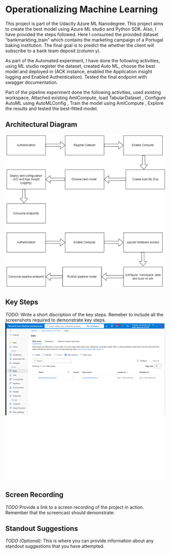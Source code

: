
# Operationalizing Machine Learning

This project is part of the Udacity Azure ML Nanodegree. This project aims to create the best model using Azure ML studio and Python SDK. Also, I have provided the steps followed. Here I consumed the provided dataset “bankmarkting_train” which contains the marketing campaign of a Portugal baking institution. The final goal is to predict the whether the client will subscribe to a bank team deposit (column y).

As part of the Automated experiment, I have done the following activities, using ML studio register the dataset, created Auto ML, choose the best model and deployed in (ACK instance, enabled the Application insight logging and Enabled Authentication). Tested the final endpoint with swagger documentation.

Part of the pipeline experiment done the following activities, used existing workspace, Attached existing AmlCompute, load TabularDataset , Configure AutoML using AutoMLConfig , Train the model using AmlCompute ,  Explore the results and tested the best-fitted model.


## Architectural Diagram
 ![Process Flow Diagram](/ML%20Architecture.png "Process Flow Diagram")


## Key Steps
*TODO*: Write a short discription of the key steps. Remeber to include all the screenshots required to demonstrate key steps. 
 ![Process Flow Diagram](/Registered%20Dataset.png "Process Flow Diagram")

## Screen Recording
*TODO* Provide a link to a screen recording of the project in action. Remember that the screencast should demonstrate:

## Standout Suggestions
*TODO (Optional):* This is where you can provide information about any standout suggestions that you have attempted.
